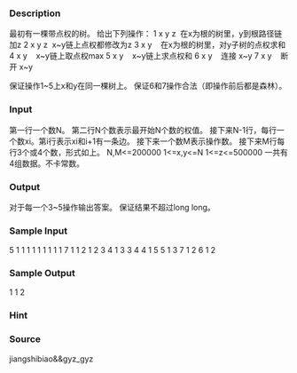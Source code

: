 
### Description
最初有一棵带点权的树。
给出下列操作：
1 x y z  在x为根的树里，y到根路径链加z
2 x y z  x~y链上点权都修改为z
3 x y    在x为根的树里，对y子树的点权求和 
4 x y    x~y链上取点权max
5 x y    x~y链上求点权和
6 x y    连接 x~y
7 x y    断开 x~y 

保证操作1~5上x和y在同一棵树上。
保证6和7操作合法（即操作前后都是森林）。
### Input
第一行一个数N。
第二行N个数表示最开始N个数的权值。
接下来N-1行，每行一个数xi。第i行表示xi和i+1有一条边。
接下来一个数M表示操作数。
接下来M行每行3个或4个数，形式如上。
N,M<=200000
1<=x,y<=N
1<=z<=500000
一共有4组数据。不卡常数。
### Output
对于每一个3~5操作输出答案。
保证结果不超过long long。
### Sample Input
5
1 1 1 1 1
1 1 1 1
7
1 1 2 1
2 3 4 1
3 3 4
4 1 5
5 1 3
7 1 2
6 1 2
### Sample Output
1
1
2
### Hint

### Source
jiangshibiao&&gyz_gyz